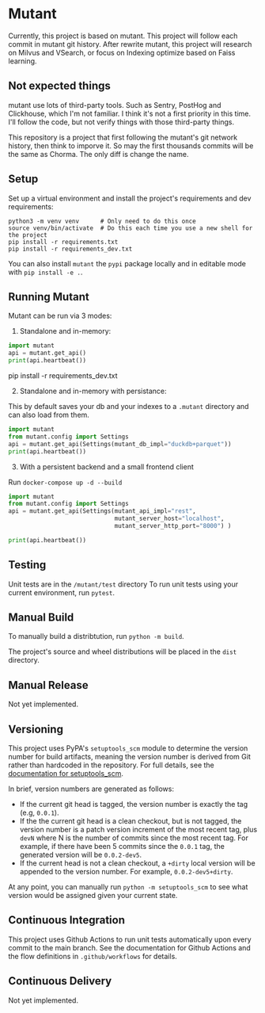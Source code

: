 # Mutant

Currently, this project is based on mutant.
This project will follow each commit in mutant git history. 
After rewrite mutant, this project will research on Milvus and VSearch,
or focus on Indexing optimize based on Faiss learning.


## Not expected things
mutant use lots of third-party tools. Such as Sentry, PostHog and Clickhouse, which 
I'm not familiar. I think it's not a first priority in this time. I'll follow the code, 
but not verify things with those third-party things.

This repository is a project that first following the mutant's git network history, then think to imporve it.
So may the first thousands commits will be the same as Chorma. The only diff is change the name.

## Setup

Set up a virtual environment and install the project's requirements
and dev requirements:

```
python3 -m venv venv      # Only need to do this once
source venv/bin/activate  # Do this each time you use a new shell for the project
pip install -r requirements.txt
pip install -r requirements_dev.txt
```
You can also install `mutant` the `pypi` package locally and in editable mode with `pip install -e .`.


## Running Mutant

Mutant can be run via 3 modes:
1. Standalone and in-memory:

```python
import mutant
api = mutant.get_api()
print(api.heartbeat())
```
pip install -r requirements_dev.txt


2. Standalone and in-memory with persistance:

This by default saves your db and your indexes to a `.mutant` directory and can also load from them. 
```python
import mutant
from mutant.config import Settings
api = mutant.get_api(Settings(mutant_db_impl="duckdb+parquet"))
print(api.heartbeat())
```

3. With a persistent backend and a small frontend client

Run `docker-compose up -d --build`
```python
import mutant
from mutant.config import Settings
api = mutant.get_api(Settings(mutant_api_impl="rest",
                              mutant_server_host="localhost",
                              mutant_server_http_port="8000") )

print(api.heartbeat())
```

## Testing

Unit tests are in the `/mutant/test` directory
To run unit tests using your current environment, run `pytest`.

## Manual Build

To manually build a distribtution, run `python -m build`.

The project's source and wheel distributions will be placed in the `dist` directory.

## Manual Release

Not yet implemented.

## Versioning

This project uses PyPA's `setuptools_scm` module to determine the
version number for build artifacts, meaning the version number is
derived from Git rather than hardcoded in the repository. For full
details, see the
[documentation for setuptools_scm](https://github.com/pypa/setuptools_scm/).

In brief, version numbers are generated as follows:

- If the current git head is tagged, the version number is exactly the
  tag (e.g, `0.0.1`).
- If the the current git head is a clean checkout, but is not tagged,
  the version number is a patch version increment of the most recent
  tag, plus `devN` where N is the number of commits since the most
  recent tag. For example, if there have been 5 commits since the
  `0.0.1` tag, the generated version will be `0.0.2-dev5`.
- If the current head is not a clean checkout, a `+dirty` local
  version will be appended to the version number. For example,
  `0.0.2-dev5+dirty`.

At any point, you can manually run `python -m setuptools_scm` to see
what version would be assigned given your current state.

## Continuous Integration

This project uses Github Actions to run unit tests automatically upon
every commit to the main branch. See the documentation for Github
Actions and the flow definitions in `.github/workflows` for details.

## Continuous Delivery

Not yet implemented.
